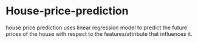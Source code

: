 # House-price-prediction
house price prediction uses linear regression model to predict the future prices of the house with respect to the features/attribute that influences it.
